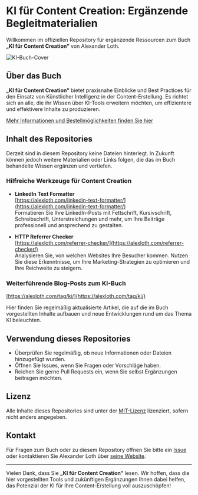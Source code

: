 # KI für Content Creation: Ergänzende Begleitmaterialien

Willkommen im offiziellen Repository für ergänzende Ressourcen zum Buch **„KI für Content Creation“** von Alexander Loth.

![KI-Buch-Cover](https://alexloth.com/wp-content/uploads/2023/12/KIBuch-KI-Content-Creation.png)

## Über das Buch

**„KI für Content Creation“** bietet praxisnahe Einblicke und Best Practices für den Einsatz von Künstlicher Intelligenz in der Content-Erstellung. Es richtet sich an alle, die ihr Wissen über KI-Tools erweitern möchten, um effizientere und effektivere Inhalte zu produzieren.

[Mehr Informationen und Bestellmöglichkeiten finden Sie hier](https://alexloth.com/ki-buch/)

## Inhalt des Repositories

Derzeit sind in diesem Repository keine Dateien hinterlegt. In Zukunft können jedoch weitere Materialien oder Links folgen, die das im Buch behandelte Wissen ergänzen und vertiefen.

### Hilfreiche Werkzeuge für Content Creation

- **LinkedIn Text Formatter**  
  [https://alexloth.com/linkedin-text-formatter/](https://alexloth.com/linkedin-text-formatter/)  
  Formatieren Sie Ihre LinkedIn-Posts mit Fettschrift, Kursivschrift, Schreibschrift, Unterstreichungen und mehr, um Ihre Beiträge professionell und ansprechend zu gestalten.

- **HTTP Referrer Checker**  
  [https://alexloth.com/referrer-checker/](https://alexloth.com/referrer-checker/)  
  Analysieren Sie, von welchen Websites Ihre Besucher kommen. Nutzen Sie diese Erkenntnisse, um Ihre Marketing-Strategien zu optimieren und Ihre Reichweite zu steigern.

### Weiterführende Blog-Posts zum KI-Buch

[https://alexloth.com/tag/ki/](https://alexloth.com/tag/ki/)

Hier finden Sie regelmäßig aktualisierte Artikel, die auf die im Buch vorgestellten Inhalte aufbauen und neue Entwicklungen rund um das Thema KI beleuchten.

## Verwendung dieses Repositories

- Überprüfen Sie regelmäßig, ob neue Informationen oder Dateien hinzugefügt wurden.
- Öffnen Sie Issues, wenn Sie Fragen oder Vorschläge haben.
- Reichen Sie gerne Pull Requests ein, wenn Sie selbst Ergänzungen beitragen möchten.

## Lizenz

Alle Inhalte dieses Repositories sind unter der [MIT-Lizenz](LICENSE) lizenziert, sofern nicht anders angegeben.

## Kontakt

Für Fragen zum Buch oder zu diesem Repository öffnen Sie bitte ein [Issue](https://github.com/aloth/KI-Buch-Begleitmaterialien/issues) oder kontaktieren Sie Alexander Loth über [seine Website](https://alexloth.com).

---

Vielen Dank, dass Sie **„KI für Content Creation“** lesen. Wir hoffen, dass die hier vorgestellten Tools und zukünftigen Ergänzungen Ihnen dabei helfen, das Potenzial der KI für Ihre Content-Erstellung voll auszuschöpfen!
